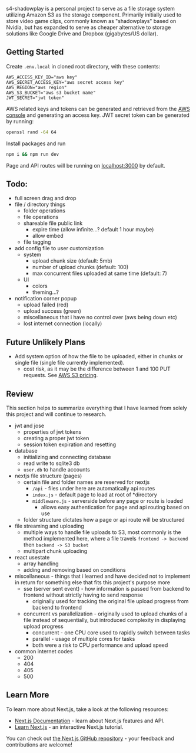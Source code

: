 s4-shadowplay is a personal project to serve as a file storage system utilizing Amazon S3 as the storage component. Primarily initially used to store video game clips, commonly known as "shadowplays" based on Nvidia, but has expanded to serve as cheaper alternative to storage solutions like Google Drive and Dropbox (gigabytes/US dollar).

## Getting Started

Create `.env.local` in cloned root directory, with these contents:

```text
AWS_ACCESS_KEY_ID="aws key"
AWS_SECRET_ACCESS_KEY="aws secret access key"
AWS_REGION="aws region"
AWS_S3_BUCKET="aws s3 bucket name"
JWT_SECRET="jwt token"
```

AWS related keys and tokens can be generated and retrieved from the [AWS console](https://aws.amazon.com/console/) and generating an access key. JWT secret token can be generated by running:

```bash
openssl rand -64 64
```

Install packages and run

```bash
npm i && npm run dev
```

Page and API routes will be running on [localhost:3000](http:localhost:3000) by default.

## Todo:

- full screen drag and drop
- file / directory things
  - folder operations
  - file operations
  - shareable file public link
    - expire time (allow infinite...? default 1 hour maybe)
    - allow embed
  - file tagging
- add config file to user customization
  - system
    - upload chunk size (default: 5mb)
    - number of upload chunks (default: 100)
    - max concurrent files uploaded at same time (default: 7)
  - UI
    - colors
    - theming...?
- notification corner popup
  - upload failed (red)
  - upload success (green)
  - miscellaneous that i have no control over (aws being down etc)
  - lost internet connection (locally)

## Future Unlikely Plans

- Add system option of how the file to be uploaded, either in chunks or single file (single file currently implemented).
  - cost risk, as it may be the difference between 1 and 100 PUT requests. See [AWS S3 pricing](https://aws.amazon.com/s3/pricing/).

## Review

This section helps to summarize everything that I have learned from solely this project and will continue to research.

- jwt and jose
  - properties of jwt tokens
  - creating a proper jwt token
  - session token expiration and resetting
- database
  - initializing and connecting database
  - read write to sqlite3 db
  - `user.db` to handle accounts
- nextjs file structure (pages)
  - certain file and folder names are reserved for nextjs
    - `/api` - files under here are automatically api routes
    - `index.js` - default page to load at root of \*directory
    - `middleware.js` - serverside before any page or route is loaded
      - allows easy authentication for page and api routing based on use
  - folder structure dictates how a page or api route will be structured
- file streaming and uploading
  - multiple ways to handle file uploads to S3, most commonly is the method implemented here, where a file travels `frontend -> backend` then `backend -> S3 bucket`
  - multipart chunk uploading
- react usestate
  - array handling
  - adding and removing based on conditions
- miscellaneous - things that i learned and have decided not to implement in return for something else that fits this project's purpose more
  - sse (server sent event) - how information is passed from backend to frontend without strictly having to send response
    - originally used for tracking the original file upload progress from backend to frontend
  - concurrent vs parallelization - originally used to upload chunks of a file instead of sequentially, but introduced complexity in displaying upload progress
    - concurrent - one CPU core used to rapidly switch between tasks
    - parallel - usage of multiple cores for tasks
    - both were a risk to CPU performance and upload speed
- common internet codes
  - 200
  - 404
  - 405
  - 500

## Learn More

To learn more about Next.js, take a look at the following resources:

- [Next.js Documentation](https://nextjs.org/docs) - learn about Next.js features and API.
- [Learn Next.js](https://nextjs.org/learn) - an interactive Next.js tutorial.

You can check out [the Next.js GitHub repository](https://github.com/vercel/next.js/) - your feedback and contributions are welcome!
